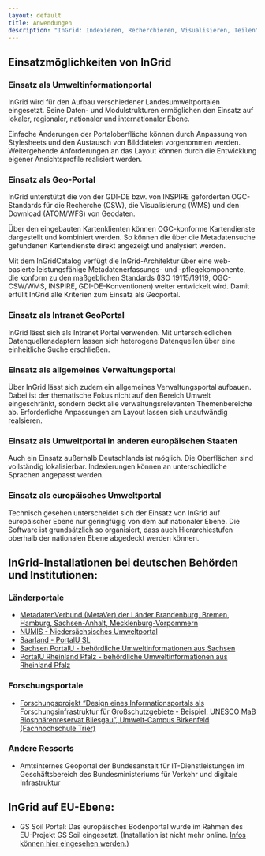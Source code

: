 ```yaml
---
layout: default
title: Anwendungen
description: "InGrid: Indexieren, Recherchieren, Visualisieren, Teilen"
---
```


## Einsatzmöglichkeiten von InGrid

### Einsatz als Umweltinformationportal

InGrid wird für den Aufbau verschiedener Landesumweltportalen eingesetzt. Seine Daten- und Modulstrukturen ermöglichen den Einsatz auf lokaler, regionaler, nationaler und internationaler Ebene.

Einfache Änderungen der Portaloberfläche können durch Anpassung von Stylesheets und den Austausch von Bilddateien vorgenommen werden. Weitergehende Anforderungen an das Layout können durch die Entwicklung eigener Ansichtsprofile realisiert werden.


### Einsatz als Geo-Portal

InGrid unterstützt die von der GDI-DE bzw. von INSPIRE geforderten OGC-Standards für die Recherche (CSW), die Visualisierung (WMS) und den Download (ATOM/WFS) von Geodaten.

Über den eingebauten Kartenklienten können OGC-konforme Kartendienste dargestellt und kombiniert werden. So können die über die Metadatensuche gefundenen Kartendienste direkt angezeigt und analysiert werden.

Mit dem InGridCatalog verfügt die InGrid-Architektur über eine web-basierte leistungsfähige Metadatenerfassungs- und -pflegekomponente, die konform zu den maßgeblichen Standards (ISO 19115/19119, OGC-CSW/WMS, INSPIRE,  GDI-DE-Konventionen) weiter entwickelt wird. Damit erfüllt InGrid alle Kriterien zum Einsatz als Geoportal.


### Einsatz als Intranet GeoPortal

InGrid lässt sich als Intranet Portal verwenden. Mit unterschiedlichen Datenquellenadaptern lassen sich heterogene Datenquellen über eine einheitliche Suche erschließen.

 
### Einsatz als allgemeines Verwaltungsportal

Über InGrid lässt sich zudem ein allgemeines Verwaltungsportal aufbauen. Dabei ist der thematische Fokus nicht auf den Bereich Umwelt eingeschränkt, sondern deckt alle verwaltungsrelevanten Themenbereiche ab. Erforderliche Anpassungen am Layout lassen sich unaufwändig realsieren.
 
### Einsatz als Umweltportal in anderen europäischen Staaten

Auch ein Einsatz außerhalb Deutschlands ist möglich. Die Oberflächen sind vollständig lokalisierbar. Indexierungen können an unterschiedliche Sprachen angepasst werden.

### Einsatz als europäisches Umweltportal

Technisch gesehen unterscheidet sich der Einsatz von InGrid auf europäischer Ebene nur geringfügig von dem auf nationaler Ebene. Die Software ist grundsätzlich so organisiert, dass auch Hierarchiestufen oberhalb der nationalen Ebene abgedeckt werden können.

## InGrid-Installationen bei deutschen Behörden und Institutionen:

### Länderportale

* [MetadatenVerbund (MetaVer) der Länder Brandenburg, Bremen, Hamburg, Sachsen-Anhalt, Mecklenburg-Vorpommern](http://metaver.de/)
* [NUMIS - Niedersächsisches Umweltportal](http://numis.niedersachsen.de/)
* [Saarland - PortalU SL](http://portalu.saarland.de/)
* [Sachsen PortalU - behördliche Umweltinformationen aus Sachsen](http://portalu.smul.sachsen.de/)
* [PortalU Rheinland Pfalz - behördliche Umweltinformationen aus Rheinland Pfalz](http://www.portalu.rlp.de/)
        
### Forschungsportale

* [Forschungsprojekt “Design eines Informationsportals als Forschungsinfrastruktur für Großschutzgebiete - Beispiel: UNESCO MaB Biosphärenreservat Bliesgau”, Umwelt-Campus Birkenfeld (Fachhochschule Trier)](http://forschungsserver.issgeo.org/)
        
### Andere Ressorts

* Amtsinternes Geoportal der Bundesanstalt für IT-Dienstleistungen im Geschäftsbereich des Bundesministeriums für Verkehr und digitale Infrastruktur

		
## InGrid auf EU-Ebene:

* GS Soil Portal: Das europäisches Bodenportal wurde im Rahmen des EU-Projekt GS Soil eingesetzt. (Installation ist nicht mehr online. [Infos können hier eingesehen werden.](http://ec.europa.eu/information_society/apps/projects/factsheet/index.cfm?project_ref=ECP-2008-GEO-318004))
